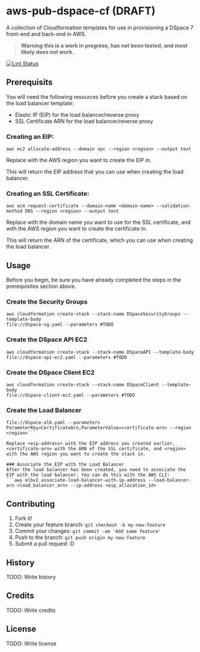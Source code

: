 # aws-pub-dspace-cf (DRAFT)

A collection of Cloudformation templates for use in provisioning a DSpace 7 front-end and back-end in AWS.

> **Warning**
> **this is a work in progress, has not been tested, and most likely does not
> work.**

[![Lint
Status](https://github.com/eScholarship/aws-pub-dspace-cf/workflows/Lint/badge.svg)](https://github.com/eScholarship/aws-pub-dspace-cf/actions?query=workflow%3ALint)


## Prerequisits

You will need the following resources before you create a stack based on the
load balancer template:

* Elastic IP (EIP) for the load balancer/reverse proxy
* SSL Certificate ARN for the load balancer/reverse proxy

### Creating an EIP:

```
aws ec2 allocate-address --domain vpc --region <region> --output text
```
Replace <region> with the AWS region you want to create the EIP in.

This will return the EIP address that you can use when creating the load balancer.

### Creating an SSL Certificate:

```
aws acm request-certificate --domain-name <domain-name> --validation-method DNS --region <region> --output text
```
Replace <domain-name> with the domain name you want to use for the SSL certificate, and <region> with the AWS region you want to create the certificate in.

This will return the ARN of the certificate, which you can use when creating the load balancer.

## Usage

Before you begin, be sure you have already completed the steps in the prerequisites section above. 

### Create the Security Groups
```
aws cloudformation create-stack --stack-name DSpaceSecurityGroups --template-body
file://dspace-sg.yaml --parameters #TODO
```

### Create the DSpace API EC2
```
aws cloudformation create-stack --stack-name DSpaceAPI --template-body
file://dspace-api-ec2.yaml --parameters #TODO
```

### Create the DSpace Client EC2
```
aws cloudformation create-stack --stack-name DSpaceClient --template-body
file://dspace-client-ec2.yaml --parameters #TODO
```

### Create the Load Balancer
```aws cloudformation create-stack --stack-name DSpaceLoadBalancer --template-body
file://dspace-alb.yaml --parameters
ParameterKey=CertificateArn,ParameterValue=<certificate-arn> --region
<region>```

Replace <eip-address> with the EIP address you created earlier, <certificate-arn> with the ARN of the SSL certificate, and <region> with the AWS region you want to create the stack in.

### Associate the EIP with the Load Balancer
After the load balancer has been created, you need to associate the EIP with the load balancer. You can do this with the AWS CLI:
```aws elbv2 associate-load-balancer-with-ip-address --load-balancer-arn <load_balancer_arn> --ip-address <eip_allocation_id>
```

## Contributing

1. Fork it!
2. Create your feature branch: `git checkout -b my-new-feature`
3. Commit your changes: `git commit -am 'Add some feature'`
4. Push to the branch: `git push origin my-new-feature`
5. Submit a pull request :D

## History

TODO: Write history

## Credits

TODO: Write credits

## License

TODO: Write license
